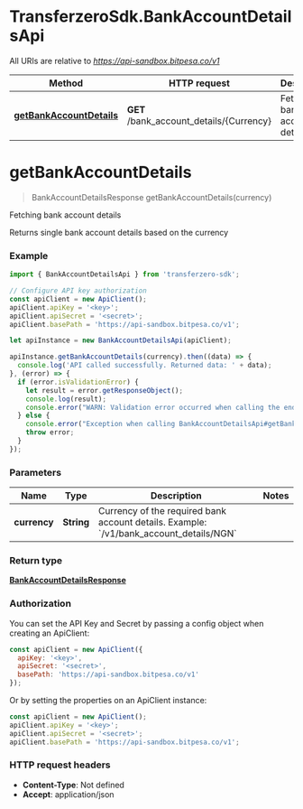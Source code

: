 # TransferzeroSdk.BankAccountDetailsApi

All URIs are relative to *https://api-sandbox.bitpesa.co/v1*

Method | HTTP request | Description
------------- | ------------- | -------------
[**getBankAccountDetails**](BankAccountDetailsApi.md#getBankAccountDetails) | **GET** /bank_account_details/{Currency} | Fetching bank account details


<a name="getBankAccountDetails"></a>
# **getBankAccountDetails**
> BankAccountDetailsResponse getBankAccountDetails(currency)

Fetching bank account details

Returns single bank account details based on the currency

### Example
```javascript
import { BankAccountDetailsApi } from 'transferzero-sdk';

// Configure API key authorization
const apiClient = new ApiClient();
apiClient.apiKey = '<key>';
apiClient.apiSecret = '<secret>';
apiClient.basePath = 'https://api-sandbox.bitpesa.co/v1';

let apiInstance = new BankAccountDetailsApi(apiClient);

apiInstance.getBankAccountDetails(currency).then((data) => {
  console.log('API called successfully. Returned data: ' + data);
}, (error) => {
  if (error.isValidationError) {
    let result = error.getResponseObject();
    console.log(result);
    console.error("WARN: Validation error occurred when calling the endpoint");
  } else {
    console.error("Exception when calling BankAccountDetailsApi#getBankAccountDetails");
    throw error;
  }
});

```

### Parameters

Name | Type | Description  | Notes
------------- | ------------- | ------------- | -------------
 **currency** | **String**| Currency of the required bank account details.  Example: &#x60;/v1/bank_account_details/NGN&#x60; | 

### Return type

[**BankAccountDetailsResponse**](BankAccountDetailsResponse.md)

### Authorization

You can set the API Key and Secret by passing a config object when creating an ApiClient:

```js
const apiClient = new ApiClient({
  apiKey: '<key>',
  apiSecret: '<secret>',
  basePath: 'https://api-sandbox.bitpesa.co/v1'
});
```

Or by setting the properties on an ApiClient instance:

```js
const apiClient = new ApiClient();
apiClient.apiKey = '<key>';
apiClient.apiSecret = '<secret>';
apiClient.basePath = 'https://api-sandbox.bitpesa.co/v1';
```

### HTTP request headers

 - **Content-Type**: Not defined
 - **Accept**: application/json

